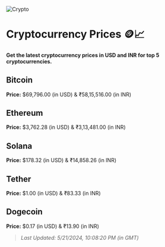 
![Crypto](https://www.techguide.com.au/wp-content/uploads/2020/11/crypto3.jpeg)

# Cryptocurrency Prices 🪙📈

#### Get the latest cryptocurrency prices in USD and INR for top 5 cryptocurrencies.

## Bitcoin

**Price:** $69,796.00 (in USD) & ₹58,15,516.00 (in INR)

## Ethereum

**Price:** $3,762.28 (in USD) & ₹3,13,481.00 (in INR)

## Solana

**Price:** $178.32 (in USD) & ₹14,858.26 (in INR)

## Tether

**Price:** $1.00 (in USD) & ₹83.33 (in INR)

## Dogecoin

**Price:** $0.17 (in USD) & ₹13.90 (in INR)

> _Last Updated: 5/21/2024, 10:08:20 PM (in GMT)_
